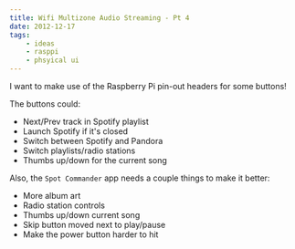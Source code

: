 ```yaml
---
title: Wifi Multizone Audio Streaming - Pt 4
date: 2012-12-17
tags:
    - ideas
    - rasppi
    - phsyical ui
---
```


I want to make use of the Raspberry Pi pin-out headers for some buttons!

<!-- more -->

The buttons could:

* Next/Prev track in Spotify playlist
* Launch Spotify if it's closed
* Switch between Spotify and Pandora
* Switch playlists/radio stations
* Thumbs up/down for the current song

Also, the `Spot Commander` app needs a couple things to make it better:

* More album art
* Radio station controls
* Thumbs up/down current song
* Skip button moved next to play/pause
* Make the power button harder to hit